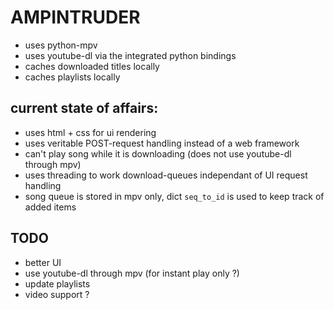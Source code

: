 # AMPINTRUDER

* uses python-mpv
* uses youtube-dl via the integrated python bindings
* caches downloaded titles locally
* caches playlists locally

## current state of affairs:

* uses html + css for ui rendering
* uses veritable POST-request handling instead of a web framework
* can't play song while it is downloading (does not use youtube-dl through mpv)
* uses threading to work download-queues independant of UI request handling
* song queue is stored in mpv only, dict ```seq_to_id``` is used to keep track of added items

## TODO

* better UI
* use youtube-dl through mpv (for instant play only ?)
* update playlists
* video support ?
